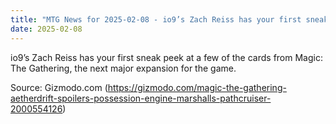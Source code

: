 ```yaml
---
title: "MTG News for 2025-02-08 - io9’s Zach Reiss has your first sneak peek at a fe..."
date: 2025-02-08
---
```


io9’s Zach Reiss has your first sneak peek at a few of the cards from Magic: The Gathering, the next major expansion for the game.

Source: Gizmodo.com (https://gizmodo.com/magic-the-gathering-aetherdrift-spoilers-possession-engine-marshalls-pathcruiser-2000554126)
